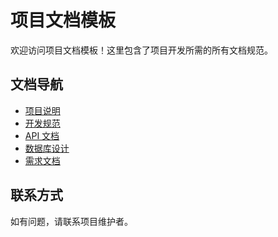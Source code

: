 # 项目文档模板

欢迎访问项目文档模板！这里包含了项目开发所需的所有文档规范。

## 文档导航

- [项目说明](README.md)
- [开发规范](CONTRIBUTING.md)
- [API 文档](api/api.md)
- [数据库设计](database/design.md)
- [需求文档](requirements/requirements.md)

## 联系方式

如有问题，请联系项目维护者。